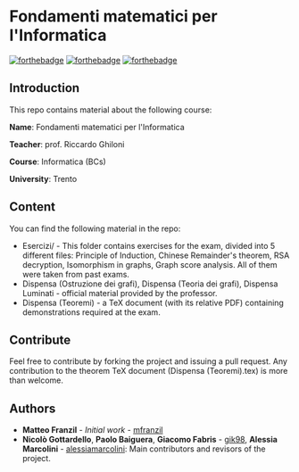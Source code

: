 # Fondamenti matematici per l'Informatica
[![forthebadge](https://forthebadge.com/images/badges/made-with-crayons.svg)](https://forthebadge.com) [![forthebadge](https://forthebadge.com/images/badges/built-with-love.svg)](https://forthebadge.com) [![forthebadge](https://forthebadge.com/images/badges/as-seen-on-tv.svg)](https://forthebadge.com)

## Introduction

This repo contains material about the following course:

**Name**: Fondamenti matematici per l'Informatica

**Teacher**: prof. Riccardo Ghiloni

**Course**: Informatica (BCs)

**University**: Trento

## Content
You can find the following material in the repo:
* Esercizi/ - This folder contains exercises for the exam, divided into 5 different files: Principle of Induction, Chinese Remainder's theorem, RSA decryption, Isomorphism in graphs, Graph score analysis. All of them were taken from past exams.
* Dispensa (Ostruzione dei grafi), Dispensa (Teoria dei grafi), Dispensa Luminati - official material provided by the professor.
* Dispensa (Teoremi) - a TeX document (with its relative PDF) containing demonstrations required at the exam.

## Contribute
Feel free to contribute by forking the project and issuing a pull request. Any contribution to the theorem TeX document (Dispensa (Teoremi).tex) is more than welcome.

## Authors
* **Matteo Franzil** - *Initial work* - [mfranzil](https://github.com/mfranzil)
* **Nicolò Gottardello**, **Paolo Baiguera**, **Giacomo Fabris** - [gik98](https://github.com/gik98), **Alessia Marcolini** - [alessiamarcolini](https://github.com/alessiamarcolini): Main contributors and revisors of the project.
